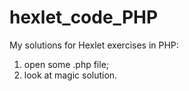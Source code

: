 # hexlet_code_PHP

My solutions for Hexlet exercises in PHP:

1. open some .php file;
2. look at magic solution.
